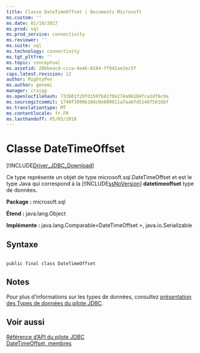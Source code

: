 ```yaml
---
title: Classe DateTimeOffset | Documents Microsoft
ms.custom: ''
ms.date: 01/19/2017
ms.prod: sql
ms.prod_service: connectivity
ms.reviewer: ''
ms.suite: sql
ms.technology: connectivity
ms.tgt_pltfrm: ''
ms.topic: conceptual
ms.assetid: 20bbeacd-ccca-4a46-8184-ff941ae2ec5f
caps.latest.revision: 12
author: MightyPen
ms.author: genemi
manager: craigg
ms.openlocfilehash: 733b01f29fd159fb81f04274a96104fca1df6c9a
ms.sourcegitcommit: 1740f3090b168c0e809611a7aa6fd514075616bf
ms.translationtype: MT
ms.contentlocale: fr-FR
ms.lasthandoff: 05/03/2018
---
```

# <a name="datetimeoffset-class"></a>Classe DateTimeOffset
[!INCLUDE[Driver_JDBC_Download](../../../includes/driver_jdbc_download.md)]

  Ce type représente un objet de type microsoft.sql.DateTimeOffset et est le type Java qui correspond à la [!INCLUDE[ssNoVersion](../../../includes/ssnoversion_md.md)] **datetimeoffset** type de données.  
  
 **Package :** microsoft.sql  
  
 **Étend :** java.lang.Object  
  
 **Implémente :** java.lang.Comparable\<DateTimeOffset >, java.io.Serializable  
  
## <a name="syntax"></a>Syntaxe  
  
```  
  
public final class DateTimeOffset  
```  
  
## <a name="remarks"></a>Notes  
 Pour plus d’informations sur les types de données, consultez [présentation des Types de données du pilote JDBC](../../../connect/jdbc/understanding-the-jdbc-driver-data-types.md).  
  
## <a name="see-also"></a>Voir aussi  
 [Référence d’API du pilote JDBC](../../../connect/jdbc/reference/jdbc-driver-api-reference.md)   
 [DateTimeOffset, membres](../../../connect/jdbc/reference/datetimeoffset-members.md)  
  
  
